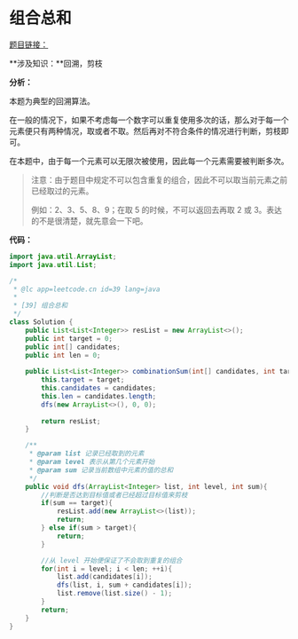 # 组合总和

[题目链接：](https://leetcode-cn.com/problems/combination-sum/)

**涉及知识：**回溯，剪枝

**分析：**

本题为典型的回溯算法。

在一般的情况下，如果不考虑每一个数字可以重复使用多次的话，那么对于每一个元素便只有两种情况，取或者不取。然后再对不符合条件的情况进行判断，剪枝即可。

在本题中，由于每一个元素可以无限次被使用，因此每一个元素需要被判断多次。

> 注意：由于题目中规定不可以包含重复的组合，因此不可以取当前元素之前已经取过的元素。
>
> 例如：2、3、5、8、9；在取 5 的时候，不可以返回去再取 2 或 3。表达的不是很清楚，就先意会一下吧。

**代码：**

~~~java
import java.util.ArrayList;
import java.util.List;

/*
 * @lc app=leetcode.cn id=39 lang=java
 *
 * [39] 组合总和
 */
class Solution {
    public List<List<Integer>> resList = new ArrayList<>();
    public int target = 0;
    public int[] candidates;
    public int len = 0;
    
    public List<List<Integer>> combinationSum(int[] candidates, int target) {
        this.target = target;
        this.candidates = candidates;
        this.len = candidates.length;
        dfs(new ArrayList<>(), 0, 0);
        
        return resList;
    }

    /**
     * @param list 记录已经取到的元素
     * @param level 表示从第几个元素开始
     * @param sum 记录当前数组中元素的值的总和
     */
    public void dfs(ArrayList<Integer> list, int level, int sum){
        //判断是否达到目标值或者已经超过目标值来剪枝
        if(sum == target){
            resList.add(new ArrayList<>(list));
            return;
        } else if(sum > target){
            return;
        }

        //从 level 开始便保证了不会取到重复的组合
        for(int i = level; i < len; ++i){
            list.add(candidates[i]);
            dfs(list, i, sum + candidates[i]);
            list.remove(list.size() - 1);
        }
        return;
    }
}
~~~

